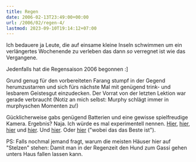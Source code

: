```yaml
---
title: Regen
date: 2006-02-13T23:49:00+00:00
url: /2006/02/regen-4/
lastmod: 2023-09-10T19:14:12+07:00
---
```

Ich bedauere ja Leute, die auf einsame kleine Inseln schwimmen um ein verlängertes Wochenende zu verleben das dann _so_ verregnet ist wie das Vergangene.

Jedenfalls hat die Regensaison 2006 begonnen :]

Grund genug für den vorbereiteten Farang stumpf in der Gegend herumzustarren und sich fürs nächste Mal mit genügend trink- und lesbarem Geistesgut einzudecken. Der Vorrat von der letzten Lektion war gerade verbraucht (Notiz an mich selbst: Murphy schlägt immer in murphyschen Momenten zu!)

Gücklicherweise gabs genügend Batterien und eine gewisse spielfreudige Kamera. Ergebnis? Naja. Ich würde es mal experimentell nennen. [Hier][1], [hier][2], [hier][3] und [hier][4]. Und [hier][5]. Oder [hier][6] ("wobei das das Beste ist").

PS: Falls nochmal jemand fragt, warum die meisten Häuser hier auf "Stelzen" stehen: Damit man in der Regenzeit den Hund zum Gassi gehen unters Haus fallen lassen kann.

 [1]: http://flickr.com/photos/schreibblogade/99560958/
 [2]: http://flickr.com/photos/schreibblogade/99560865/
 [3]: http://flickr.com/photos/schreibblogade/99560819/
 [4]: http://flickr.com/photos/schreibblogade/99560756/
 [5]: http://flickr.com/photos/schreibblogade/99560731/
 [6]: http://flickr.com/photos/schreibblogade/99560796/
